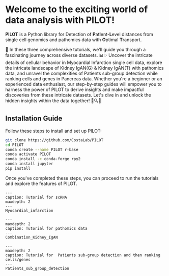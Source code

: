 
# Welcome to the exciting world of data analysis with PILOT!

**PILOT** is a Python library for Detection of **P**at**I**ent-**L**evel distances from single cell genomics and pathomics data with **O**ptimal **T**ransport.

🚀 In these three comprehensive tutorials, we'll guide you through a fascinating journey across diverse datasets. 📊✨ Uncover the intricate details of cellular behavior in Myocardial Infarction single cell data, explore the intricate landscape of Kidney IgAN(G) & Kidney IgAN(T) with pathomics data, and unravel the complexities of Patients sub-group detection while ranking cells and genes in Pancreas data. Whether you're a beginner or an experienced data enthusiast, our step-by-step guides will empower you to harness the power of PILOT to derive insights and make impactful discoveries from these intricate datasets. Let's dive in and unlock the hidden insights within the data together! 🧬🔍💡


## Installation Guide

Follow these steps to install and set up PILOT:

```bash
git clone https://github.com/CostaLab/PILOT
cd PILOT
conda create --name PILOT r-base
conda activate PILOT
conda install -c conda-forge rpy2
conda install jupyter
pip install 
```
Once you've completed these steps, you can proceed to run the tutorials and explore the features of PILOT.



```{toctree}
---
caption: Tutorial for scRNA
maxdepth: 2
---
Myocardial_infarction
```

```{toctree}
---
maxdepth: 2
caption: Tutorial for pathomics data
---
Combination_Kidney_IgAN
```

```{toctree}
---
maxdepth: 2
caption: Tutorial for  Patients sub-group detection and then ranking cells/genes
---
Patients_sub_group_detection
```
